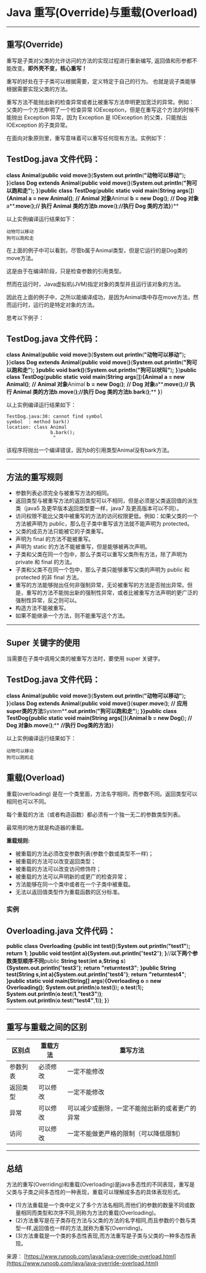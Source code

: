# Java 重写(Override)与重载(Overload)

---

## 重写(Override)

重写是子类对父类的允许访问的方法的实现过程进行重新编写, 返回值和形参都不能改变。**即外壳不变，核心重写！**

重写的好处在于子类可以根据需要，定义特定于自己的行为。 也就是说子类能够根据需要实现父类的方法。

重写方法不能抛出新的检查异常或者比被重写方法申明更加宽泛的异常。例如： 父类的一个方法申明了一个检查异常 IOException，但是在重写这个方法的时候不能抛出 Exception 异常，因为 Exception 是 IOException 的父类，只能抛出 IOException 的子类异常。

在面向对象原则里，重写意味着可以重写任何现有方法。实例如下：

## TestDog.java 文件代码：

**class** **Animal**{**public** **void** **move**(**)**{**System**.**out**.**println**(**&quot;**动物可以移动**&quot;**)**;** **}**}**class** **Dog** **extends** **Animal**{**public** **void** **move**(**)**{**System**.**out**.**println**(**&quot;**狗可以跑和走**&quot;**)**;** **}**}**public** **class** **TestDog**{**public** **static** **void** **main**(**String** **args**[**]**)**{**Animal **a** **=** **new** **Animal**(**)**; **//** **Animal 对象**Animal **b** **=** **new** **Dog**(**)**; **//** **Dog 对象**a**.**move**(**)**;**// **执行 Animal 类的方法**b**.**move**(**)**;**//**执行 Dog 类的方法**}**}**

以上实例编译运行结果如下：

```
动物可以移动
狗可以跑和走
```

在上面的例子中可以看到，尽管b属于Animal类型，但是它运行的是Dog类的move方法。

这是由于在编译阶段，只是检查参数的引用类型。

然而在运行时，Java虚拟机(JVM)指定对象的类型并且运行该对象的方法。

因此在上面的例子中，之所以能编译成功，是因为Animal类中存在move方法，然而运行时，运行的是特定对象的方法。

思考以下例子：

## TestDog.java 文件代码：

**class** **Animal**{**public** **void** **move**(**)**{**System**.**out**.**println**(**&quot;**动物可以移动**&quot;**)**;** **}**}**class** **Dog** **extends** **Animal**{**public** **void** **move**(**)**{**System**.**out**.**println**(**&quot;**狗可以跑和走**&quot;**)**;** **}**public **void** **bark**(**)**{**System**.**out**.**println**(**&quot;**狗可以吠叫**&quot;**)**;** **}**}**public** **class** **TestDog**{**public** **static** **void** **main**(**String** **args**[**]**)**{**Animal **a** **=** **new** **Animal**(**)**; **//** **Animal 对象**Animal **b** **=** **new** **Dog**(**)**; **//** **Dog 对象**a**.**move**(**)**;**// **执行 Animal 类的方法**b**.**move**(**)**;**//**执行 Dog 类的方法**b**.**bark**(**)**;** **}**}

以上实例编译运行结果如下：

```
TestDog.java:30: cannot find symbol
symbol  : method bark()
location: class Animal
                b.bark();
                 ^
```

该程序将抛出一个编译错误，因为b的引用类型Animal没有bark方法。

---

## 方法的重写规则

* 参数列表必须完全与被重写方法的相同。
* 返回类型与被重写方法的返回类型可以不相同，但是必须是父类返回值的派生类（java5 及更早版本返回类型要一样，java7 及更高版本可以不同）。
* 访问权限不能比父类中被重写的方法的访问权限更低。例如：如果父类的一个方法被声明为 public，那么在子类中重写该方法就不能声明为 protected。
* 父类的成员方法只能被它的子类重写。
* 声明为 final 的方法不能被重写。
* 声明为 static 的方法不能被重写，但是能够被再次声明。
* 子类和父类在同一个包中，那么子类可以重写父类所有方法，除了声明为 private 和 final 的方法。
* 子类和父类不在同一个包中，那么子类只能够重写父类的声明为 public 和 protected 的非 final 方法。
* 重写的方法能够抛出任何非强制异常，无论被重写的方法是否抛出异常。但是，重写的方法不能抛出新的强制性异常，或者比被重写方法声明的更广泛的强制性异常，反之则可以。
* 构造方法不能被重写。
* 如果不能继承一个方法，则不能重写这个方法。

---

## Super 关键字的使用

当需要在子类中调用父类的被重写方法时，要使用 super 关键字。

## TestDog.java 文件代码：

**class** **Animal**{**public** **void** **move**(**)**{**System**.**out**.**println**(**&quot;**动物可以移动**&quot;**)**;** **}**}**class** **Dog** **extends** **Animal**{**public** **void** **move**(**)**{**super**.**move**(**)**; **//** **应用super类的方法**System**.**out**.**println**(**"**狗可以跑和走**"**)**; **}**}**public** **class** **TestDog**{**public** **static** **void** **main**(**String** **args**[**]**)**{**Animal **b** **=** **new** **Dog**(**)**; **//** **Dog 对象**b**.**move**(**)**;** **//**执行 Dog类的方法**}**}

以上实例编译运行结果如下：

```
动物可以移动
狗可以跑和走
```

## 重载(Overload)

重载(overloading) 是在一个类里面，方法名字相同，而参数不同。返回类型可以相同也可以不同。

每个重载的方法（或者构造函数）都必须有一个独一无二的参数类型列表。

最常用的地方就是构造器的重载。

**重载规则:**

* 被重载的方法必须改变参数列表(参数个数或类型不一样)；
* 被重载的方法可以改变返回类型；
* 被重载的方法可以改变访问修饰符；
* 被重载的方法可以声明新的或更广的检查异常；
* 方法能够在同一个类中或者在一个子类中被重载。
* 无法以返回值类型作为重载函数的区分标准。

### 实例

## Overloading.java 文件代码：

**public** **class** **Overloading** **{**public **int** **test**(**)**{**System**.**out**.**println**(**&quot;**test1**&quot;**)**;** **return** **1**; **}**public **void** **test**(**int** **a**)**{**System**.**out**.**println**(**"**test2**"**)**; **}**//**以下两个参数类型顺序不同**public **String** **test**(**int** **a**,**String** **s**)**{**System**.**out**.**println**(**"**test3**"**)**; **return** **&quot;**returntest3**&quot;**; **}**public **String** **test**(**String** **s**,**int** **a**)**{**System**.**out**.**println**(**"**test4**"**)**; **return** **&quot;**returntest4**&quot;**; **}**public **static** **void** **main**(**String**[**]** **args**)**{**Overloading **o** **=** **new** **Overloading**(**)**; **System**.**out**.**println**(**o**.**test**(**)**)**;** **o**.**test**(**1**)**;** **System**.**out**.**println**(**o**.**test**(**1**,**&quot;**test3**&quot;**)**)**; **System**.**out**.**println**(**o**.**test**(**&quot;**test4**&quot;**,**1**)**)**; **}**}

---

## 重写与重载之间的区别

|区别点|重载方法|重写方法|
| ----------| ----------| ------------------------------------------------|
|参数列表|必须修改|一定不能修改|
|返回类型|可以修改|一定不能修改|
|异常|可以修改|可以减少或删除，一定不能抛出新的或者更广的异常|
|访问|可以修改|一定不能做更严格的限制（可以降低限制）|

---

## 总结

方法的重写(Overriding)和重载(Overloading)是java多态性的不同表现，重写是父类与子类之间多态性的一种表现，重载可以理解成多态的具体表现形式。

* (1)方法重载是一个类中定义了多个方法名相同,而他们的参数的数量不同或数量相同而类型和次序不同,则称为方法的重载(Overloading)。
* (2)方法重写是在子类存在方法与父类的方法的名字相同,而且参数的个数与类型一样,返回值也一样的方法,就称为重写(Overriding)。
* (3)方法重载是一个类的多态性表现,而方法重写是子类与父类的一种多态性表现。

来源： [https://www.runoob.com/java/java-override-overload.html](https://www.runoob.com/java/java-override-overload.html)

